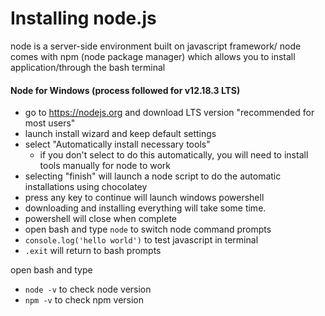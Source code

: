 # Installing node.js
node is a server-side environment built on javascript framework/
node comes with npm (node package manager) which allows you to install application/through the bash terminal

#### Node for Windows (process followed for v12.18.3 LTS)
- go to https://nodejs.org and download LTS version "recommended for most users"
- launch install wizard and keep default settings
- select "Automatically install necessary tools"
  - if you don't select to do this automatically, you will need to install tools manually for node to work
- selecting "finish" will launch a node script to do the automatic installations using chocolatey
- press any key to continue will launch windows powershell
- downloading and installing everything will take some time.
- powershell will close when complete
- open bash and type `node` to switch node command prompts
- `console.log('hello world')` to test javascript in terminal
- `.exit` will return to bash prompts

open bash and type
- `node -v` to check node version
- `npm -v` to check npm version
